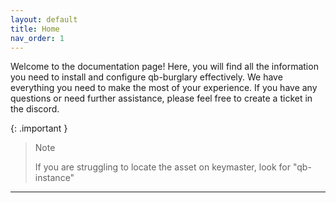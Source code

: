 ```yaml
---
layout: default
title: Home
nav_order: 1
---
```


Welcome to the documentation page! Here, you will find all the information you need to install and configure qb-burglary effectively. We have everything you need to make the most of your experience. If you have any questions or need further assistance, please feel free to create a ticket in the discord.

{: .important }
> Note
>
> If you are struggling to locate the asset on keymaster, look for "qb-instance"

----
[Just the Docs]: https://just-the-docs.github.io/just-the-docs/
[GitHub Pages]: https://docs.github.com/en/pages
[README]: https://github.com/just-the-docs/just-the-docs-template/blob/main/README.md
[Jekyll]: https://jekyllrb.com
[GitHub Pages / Actions workflow]: https://github.blog/changelog/2022-07-27-github-pages-custom-github-actions-workflows-beta/
[use this template]: https://github.com/just-the-docs/just-the-docs-template/generate
